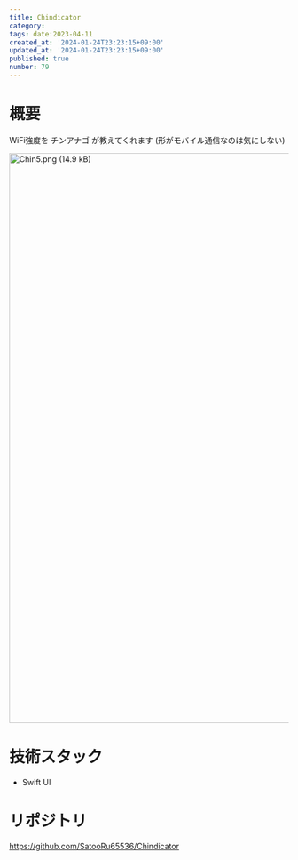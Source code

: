 ```yaml
---
title: Chindicator
category:
tags: date:2023-04-11
created_at: '2024-01-24T23:23:15+09:00'
updated_at: '2024-01-24T23:23:15+09:00'
published: true
number: 79
---
```


# 概要
WiFi強度を チンアナゴ が教えてくれます
(形がモバイル通信なのは気にしない)

<img width="1025" alt="Chin5.png (14.9 kB)" src="https://img.esa.io/uploads/production/attachments/21347/2024/01/24/148142/654c8126-fdd7-4969-a2d5-f3e9a94c8490.png">

# 技術スタック
- Swift UI

# リポジトリ
https://github.com/SatooRu65536/Chindicator

